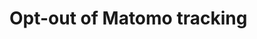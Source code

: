 # Opt-out of Matomo tracking

<div id="matomo-opt-out"></div>
<script src="https://matomo.irtsysx.fr/index.php?module=CoreAdminHome&action=optOutJS&divId=matomo-opt-out&language=auto&showIntro=1"></script>
